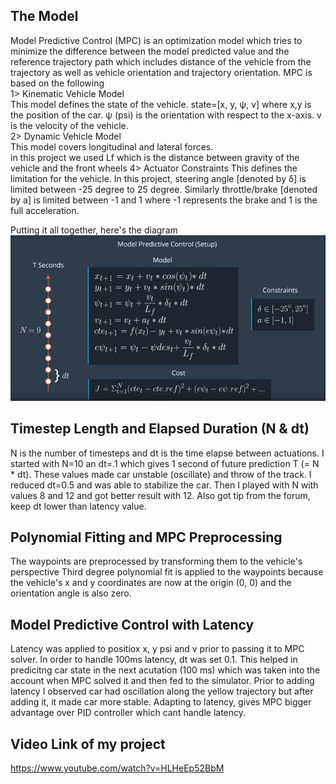 <H2> The Model </H2>
Model Predictive Control (MPC) is an optimization model which tries to minimize the difference between the model predicted value and the reference trajectory path which includes distance of the vehicle from the trajectory as well as vehicle orientation and trajectory orientation.
MPC is based on the following <br>
  1> Kinematic Vehicle Model<br>
  This model defines the state of the vehicle. state=[x, y, ψ, v] where x,y is the position of the car. ψ (psi) is the orientation with respect to the x-axis. v is the velocity of the vehicle.<br>
  2> Dynamic Vehicle Model<br>
  This model covers longitudinal and lateral forces. <br> in this project we used Lf which is the distance between gravity of the vehicle and the front wheels
  4> Actuator Constraints
  This defines the limitation for the vehicle. In this project, steering angle [denoted by δ] is limited between -25 degree to 25 degree. Similarly throttle/brake [denoted by a] is limited between -1 and 1 where -1 represents the brake and 1 is the full acceleration.<br>
  
  Putting it all together, here's the diagram<br>
  <img src="img/mpc.png">
  <br>
<H2> Timestep Length and Elapsed Duration (N & dt) </H2>
N is the number of timesteps and dt is the time elapse between actuations. I started with N=10 an dt=.1 which gives 1 second of future prediction T (= N * dt). These values made car unstable (oscillate) and throw of the track. I reduced dt=0.5 and was able to stabilize the car. Then I played with N with values 8 and 12 and got better result with 12. Also got tip from the forum, keep dt lower than latency value.

<H2> Polynomial Fitting and MPC Preprocessing </H2>
The waypoints are preprocessed by transforming them to the vehicle's perspective  Third degree polynomial fit is applied to the waypoints because the vehicle's x and y coordinates are now at the origin (0, 0) and the orientation angle is also zero.

<H2> Model Predictive Control with Latency</H2>
Latency was applied to positiox x, y psi and v prior to passing it to MPC solver. In order to handle 100ms latency, dt was set 0.1. This helped in predicitng car state in the next acutation (100 ms) which was taken into the account when MPC solved it and then fed to the simulator. Prior to adding latency I observed car had oscillation along the yellow trajectory but after adding it, it made car more stable. Adapting to latency, gives MPC bigger advantage over PID controller which cant handle latency.
<br>
<H2>Video Link of my project</H2>
<a href="https://www.youtube.com/watch?v=HLHeEp52BbM">https://www.youtube.com/watch?v=HLHeEp52BbM</a>
